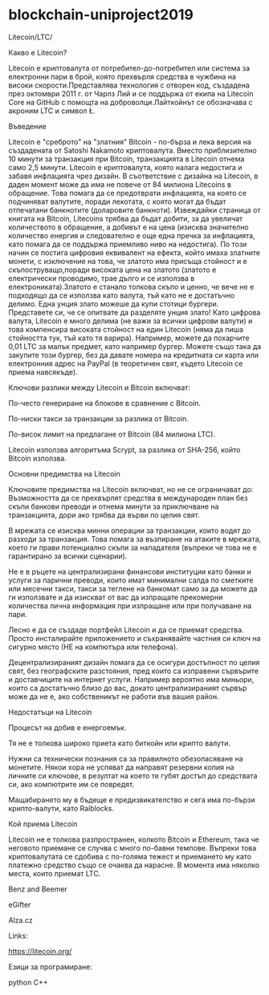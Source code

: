 # blockchain-uniproject2019
Litecoin/LTC/

Какво е Litecoin?

Litecoin е криптовалута от потребител-до-потребител или система за електронни пари в брой, която прехвърля средства
в чужбина на високи скорости.Представлява технология с отворен код, създадена през октомври 2011 г. от Чарлз Лий и се поддържа от екипа
на Litecoin Core на GitHub с помощта на доброволци.Лайткойнът се обозначава с акроним LTC и символ Ł.

Въведение

Litecoin е "среброто" на "златния" Bitcoin - по-бърза и лека версия на създадената от Satoshi Nakamoto криптовалута.
Вместо приблизително 10 минути за транзакция при Bitcoin, транзакцията в Litecoin отнема само 2,5 минути.
Litecoin е криптовалута, която налага недостига и забавя инфлацията чрез дизайн. В съответствие с дизайна на Litecoin, 
в даден момент може да има не повече от 84 милиона Litecoins в обращение.
Това помага да се предотврати инфлацията, на която се подчиняват валутите, поради лекотата, с
която могат да бъдат отпечатани банкнотите (доларовите банкноти). Извеждайки страница от книгата на Bitcoin, Litecoins трябва
да бъдат добити, за да увеличат количеството в обращение, а добивът е на цена (изисква значително количество енергия и следователно е
още една пречка за инфлацията, като помага да се поддържа приемливо ниво на недостига).
По този начин се постига цифровия еквивалент на ефекта, който имаха златните монети, с изключение 
на това, че златото има присъща стойност и е скъпоструващо,поради високата цена на златото (златото е електрически проводимо,
трае дълго и се използва в електрониката).Златото е станало толкова скъпо и ценно, че вече не е подходящо да се използва 
като валута, тъй като не е достатъчно делимо. Една унция злато можеше да купи стотици бургери. Представете си, че 
се опитвате да разделяте унция злато!
Като цифрова валута, Litecoin е много делима (не важи за всички цифрови валути) и това компенсира високата 
стойност на един Litecoin (няма да пиша стойността тук, тъй като тя варира). 
Например, можете да похарчите 0,01 LTC за малък предмет, като например бургер.
Можете също така да закупите този бургер, без да давате номера на кредитната си карта или електронния 
адрес на PayPal (в теоретичен свят, където Litecoin се приема навсякъде).

Ключови разлики между Litecoin и Bitcoin включват:

По-често генериране на блокове в сравнение с Bitcoin.

По-ниски такси за транзакции за разлика от Bitcoin.

По-висок лимит на предлагане от Bitcoin (84 милиона LTC).

Litecoin използва алгоритъма Scrypt, за разлика от SHA-256, който Bitcoin използва.


Основни предимства на Litecoin

Ключовите предимства на Litecoin включват, но не се ограничават до:
Възможността да се прехвърлят средства в международен план без скъпи банкови преводи и отнема минути за приключване на
транзакцията, дори ако трябва да върви по целия свят.

В мрежата се изисква минни операции за транзакции, които водят до разходи за транзакция. Това помага за възпиране на 
атаките в мрежата, което ги прави потенциално скъпи за нападателя (въпреки че това не е гарантирано за всички сценарии).

Не е в ръцете на централизирани финансови институции като банки и услуги за парични преводи, които имат минимални салда по
сметките или месечни такси, такси за теглене на банкомат само за да можете да ги използвате  и да изискват от вас да изпращате
прекомерни количества лична информация при изпращане или при получаване на пари.

Лесно е да се създаде портфейл Litecoin и да се приемат средства. Просто инсталирайте приложението и съхранявайте частния си 
ключ на сигурно място (НЕ на компютъра или телефона).

Децентрализираният дизайн помага да се осигури достъпност по целия свят, без географските разстояния, пред които са изправени
сървърите и доставчиците на интернет услуги. Например вероятно има миньори, които са достатъчно близо до вас,
докато централизираният сървър може да не е, ако собственикът не работи във вашия район.


Недостатъци на Litecoin

Процесът на добив е енергоемък.

Тя не е толкова широко приета като биткойн или крипто валути.

Нужни са технически познания са за правилното обезопасяване на монетите. Някои хора не успяват да направят 
резервни копия на личните си ключове, в резултат на което те губят достъп до средствата си, ако компютрите им се повредят.

Мащабирането му в бъдеще е предизвикателство и сега има по-бързи крипто-валути, като Raiblocks.


Кой приема Litecoin

Litecoin не е толкова разпространен, колкото Bitcoin и Ethereum, така че неговото приемане се случва с много по-бавни темпове. 
Въпреки това криптовалутата се сдобива с по-голяма тежест и  приемането му като платежно 
средство също се очаква да нарасне. В момента има няколко места, които приемат LTC.

Benz and Beemer

eGifter

Alza.cz

Links:

https://litecoin.org/

Езици за програмиране:

python
C++



 
